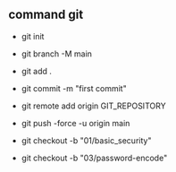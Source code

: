 
## command git
* git init
* git branch -M main
* git add .
* git commit -m "first commit"
* git remote add origin GIT_REPOSITORY
* git push -force -u origin main


* git checkout -b "01/basic_security" 
* git checkout -b "03/password-encode"